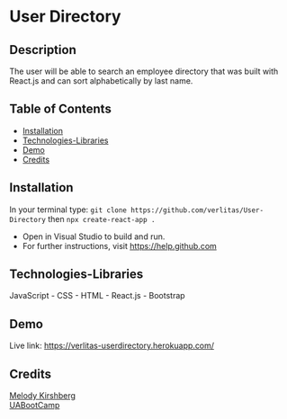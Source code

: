 # User Directory

## Description
The user will be able to search an employee directory that was built with React.js and can sort alphabetically by last name.

## Table of Contents
* [Installation](#installation)
* [Technologies-Libraries](#technologies-libraries) 
* [Demo](#demo)
* [Credits](#credits)

## Installation
In your terminal type: 
```git clone https://github.com/verlitas/User-Directory```
then ```npx create-react-app .```
* Open in Visual Studio to build and run.
* For further instructions, visit https://help.github.com

## Technologies-Libraries
 JavaScript - CSS - HTML - React.js - Bootstrap

## Demo
Live link: https://verlitas-userdirectory.herokuapp.com/

## Credits
[Melody Kirshberg](https://github.com/verlitas)  
[UABootCamp](https://bootcamp.ce.arizona.edu/coding/)  
